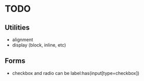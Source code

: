 # TODO

## Utilities

* alignment
* display (block, inline, etc)

## Forms

* checkbox and radio can be label:has(input[type=checkbox])